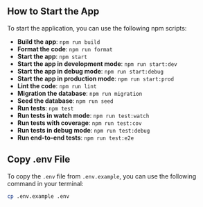 ## How to Start the App

To start the application, you can use the following npm scripts:

- **Build the app**: `npm run build`
- **Format the code**: `npm run format`
- **Start the app**: `npm start`
- **Start the app in development mode**: `npm run start:dev`
- **Start the app in debug mode**: `npm run start:debug`
- **Start the app in production mode**: `npm run start:prod`
- **Lint the code**: `npm run lint`
- **Migration the database**: `npm run migration`
- **Seed the database**: `npm run seed`
- **Run tests**: `npm test`
- **Run tests in watch mode**: `npm run test:watch`
- **Run tests with coverage**: `npm run test:cov`
- **Run tests in debug mode**: `npm run test:debug`
- **Run end-to-end tests**: `npm run test:e2e`

## Copy .env File

To copy the `.env` file from `.env.example`, you can use the following command in your terminal:

```sh
cp .env.example .env
```